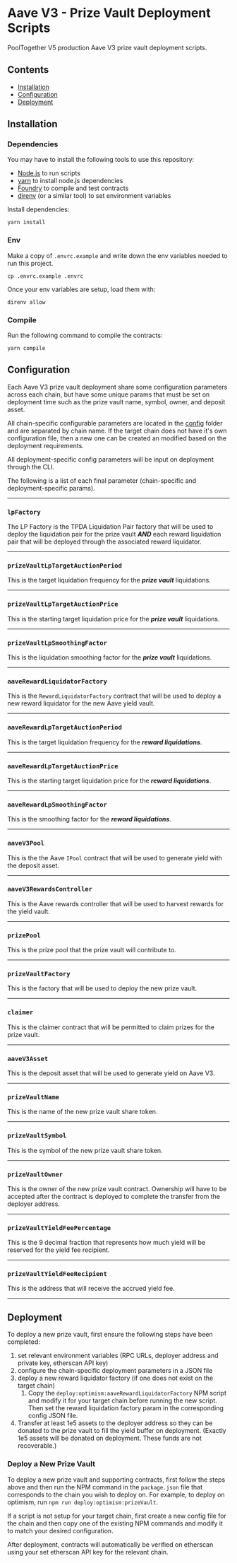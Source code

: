 # Aave V3 - Prize Vault Deployment Scripts

PoolTogether V5 production Aave V3 prize vault deployment scripts.

## Contents

- [Installation](#installation)
- [Configuration](#configuration)
- [Deployment](#deployment)

## Installation

### Dependencies

You may have to install the following tools to use this repository:

- [Node.js](https://nodejs.org/) to run scripts
- [yarn](https://yarnpkg.com/) to install node.js dependencies
- [Foundry](https://github.com/foundry-rs/foundry) to compile and test contracts
- [direnv](https://direnv.net/) (or a similar tool) to set environment variables

Install dependencies:

```
yarn install
```

### Env

Make a copy of `.envrc.example` and write down the env variables needed to run this project.

```
cp .envrc.example .envrc
```

Once your env variables are setup, load them with:

```
direnv allow
```

### Compile

Run the following command to compile the contracts:

```
yarn compile
```

## Configuration

Each Aave V3 prize vault deployment share some configuration parameters across each chain, but have some unique params that must be set on deployment time such as the prize vault name, symbol, owner, and deposit asset.

All chain-specific configurable parameters are located in the [config](./config/) folder and are separated by chain name. If the target chain does not have it's own configuration file, then a new one can be created an modified based on the deployment requirements.

All deployment-specific config parameters will be input on deployment through the CLI.

The following is a list of each final parameter (chain-specific and deployment-specific params).

--------------------------------------------------------------------------------

### `lpFactory`

The LP Factory is the TPDA Liquidation Pair factory that will be used to deploy the liquidation pair for the prize vault ***AND*** each reward liquidation pair that will be deployed through the associated reward liquidator.

--------------------------------------------------------------------------------

### `prizeVaultLpTargetAuctionPeriod`

This is the target liquidation frequency for the ***prize vault*** liquidations.

--------------------------------------------------------------------------------

### `prizeVaultLpTargetAuctionPrice`

This is the starting target liquidation price for the ***prize vault*** liquidations.

--------------------------------------------------------------------------------

### `prizeVaultLpSmoothingFactor`

This is the liquidation smoothing factor for the ***prize vault*** liquidations.

--------------------------------------------------------------------------------

### `aaveRewardLiquidatorFactory`

This is the `RewardLiquidatorFactory` contract that will be used to deploy a new reward liquidator for the new Aave yield vault.

--------------------------------------------------------------------------------

### `aaveRewardLpTargetAuctionPeriod`

This is the target liquidation frequency for the ***reward liquidations***.

--------------------------------------------------------------------------------

### `aaveRewardLpTargetAuctionPrice`

This is the starting target liquidation price for the ***reward liquidations***.

--------------------------------------------------------------------------------

### `aaveRewardLpSmoothingFactor`

This is the smoothing factor for the ***reward liquidations***.

--------------------------------------------------------------------------------

### `aaveV3Pool`

This is the the Aave `IPool` contract that will be used to generate yield with the deposit asset.

--------------------------------------------------------------------------------

### `aaveV3RewardsController`

This is the Aave rewards controller that will be used to harvest rewards for the yield vault.

--------------------------------------------------------------------------------

### `prizePool`

This is the prize pool that the prize vault will contribute to.

--------------------------------------------------------------------------------

### `prizeVaultFactory`

This is the factory that will be used to deploy the new prize vault.

--------------------------------------------------------------------------------

### `claimer`

This is the claimer contract that will be permitted to claim prizes for the prize vault.

--------------------------------------------------------------------------------

### `aaveV3Asset`

This is the deposit asset that will be used to generate yield on Aave V3.

--------------------------------------------------------------------------------

### `prizeVaultName`

This is the name of the new prize vault share token.

--------------------------------------------------------------------------------

### `prizeVaultSymbol`

This is the symbol of the new prize vault share token.

--------------------------------------------------------------------------------

### `prizeVaultOwner`

This is the owner of the new prize vault contract. Ownership will have to be accepted after the contract is deployed to complete the transfer from the deployer address.

--------------------------------------------------------------------------------

### `prizeVaultYieldFeePercentage`

This is the 9 decimal fraction that represents how much yield will be reserved for the yield fee recipient. 

--------------------------------------------------------------------------------

### `prizeVaultYieldFeeRecipient`

This is the address that will receive the accrued yield fee.

--------------------------------------------------------------------------------

## Deployment

To deploy a new prize vault, first ensure the following steps have been completed:

1. set relevant environment variables (RPC URLs, deployer address and private key, etherscan API key)
2. configure the chain-specific deployment parameters in a JSON file
3. deploy a new reward liquidator factory (if one does not exist on the target chain)
    1. Copy the `deploy:optimism:aaveRewardLiquidatorFactory` NPM script and modify it for your target chain before running the new script. Then set the reward liquidation factory param in the corresponding config JSON file.
4. Transfer at least 1e5 assets to the deployer address so they can be donated to the prize vault to fill the yield buffer on deployment. (Exactly 1e5 assets will be donated on deployment. These funds are not recoverable.)

### Deploy a New Prize Vault

To deploy a new prize vault and supporting contracts, first follow the steps above and then run the NPM command in the `package.json` file that corresponds to the chain you wish to deploy on. For example, to deploy on optimism, run `npm run deploy:optimism:prizeVault`.

If a script is not setup for your target chain, first create a new config file for the chain and then copy one of the existing NPM commands and modify it to match your desired configuration.

After deployment, contracts will automatically be verified on etherscan using your set etherscan API key for the relevant chain.
